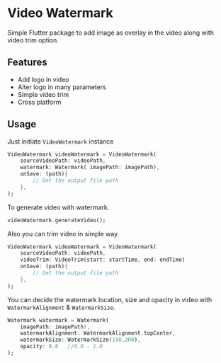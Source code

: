 
# Video Watermark

Simple Flutter package to add image as overlay in the video along with video trim option.




## Features

- Add logo in video
- Alter logo in many parameters 
- Simple video trim
- Cross platform


## Usage

Just initiate `VideoWatermark` instance


```dart
VideoWatermark videoWatermark = VideoWatermark(
    sourceVideoPath: videoPath,
    watermark: Watermark( imagePath: imagePath),
    onSave: (path){
        // Get the output file path
    },
);
```

To generate video with watermark.

```dart
videoWatermark.generateVideo();
```

Also you can trim video in simple way.

```dart
VideoWatermark videoWatermark = VideoWatermark(
    sourceVideoPath: videoPath,
    videoTrim: VideoTrim(start: startTime, end: endTime)
    onSave: (path){
        // Get the output file path
    },
);
```

You can decide the watermark location, size and opacity in video with `WatermarkAlignment` & `WatermarkSize`.

```dart
Watermark watermark = Watermark(
    imagePath: imagePath!,
    watermarkAlignment: WatermarkAlignment.topCenter,
    watermarkSize: WatermarkSize(150,200),
    opacity: 0.8   //0.0 - 1.0
);
```